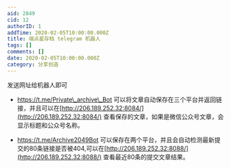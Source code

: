 ```yaml
---
aid: 2849
cid: 12
authorID: 1
addTime: 2020-02-05T10:00:00.000Z
title: 端点星存档 telegram 机器人
tags: []
comments: []
date: 2020-02-05T10:00:00.000Z
category: 分享创造
---
```


发送网址给机器人即可

*   https://t.me/Private\_archive\_Bot 可以将文章自动保存在三个平台并返回链接，并且可以在[http://206.189.252.32:8084/](http://206.189.252.32:8084/) 查看保存的文章，如果是微信公众号文章，会显示标题和公众号名称。
    
*   https://t.me/Archive2049Bot 可以保存在两个平台，并且会自动检测最新提交的80条链接是否被404,可以在[http://206.189.252.32:8088/](http://206.189.252.32:8088/) 查看最近80条的提交文章结果。
